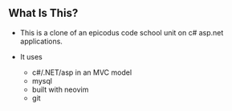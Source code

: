 ## What Is This?

* This is a clone of an epicodus code school unit on c# asp.net applications.

* It uses
    * c#/.NET/asp in an MVC model
    * mysql
    * built with neovim
    * git
